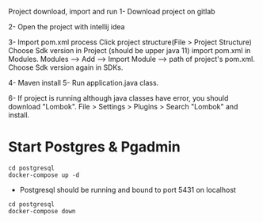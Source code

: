 

Project download, import and run 
1- Download project on gitlab

2- Open the project with intellij idea

3- Import pom.xml process
    Click project structure(File > Project Structure)
    Choose Sdk version in Project (should be upper java 11)
    import pom.xml in Modules. Modules --> Add --> Import Module --> path of project's pom.xml.
    Choose Sdk version again in SDKs.
    
4- Maven install
5- Run application.java class.

6- If project is running although java classes have error, you should download "Lombok".
File > Settings > Plugins > Search "Lombok" and install. 



# Start Postgres & Pgadmin

```
cd postgresql
docker-compose up -d
```

- Postgresql should be running and bound to port 5431 on localhost


```
cd postgresql
docker-compose down
```

